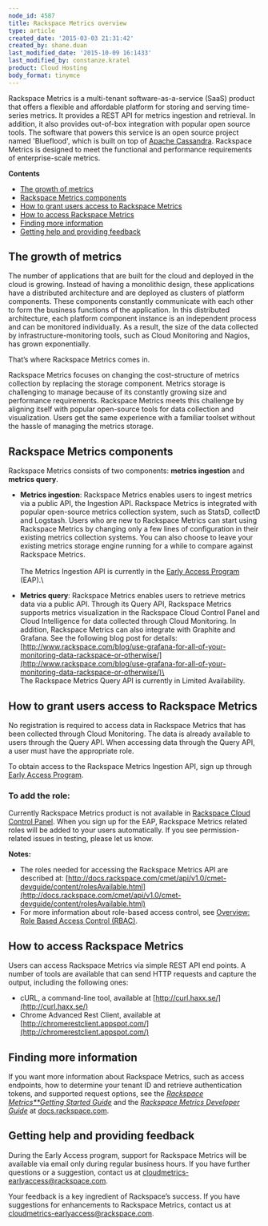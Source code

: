 ```yaml
---
node_id: 4587
title: Rackspace Metrics overview
type: article
created_date: '2015-03-03 21:31:42'
created_by: shane.duan
last_modified_date: '2015-10-09 16:1433'
last_modified_by: constanze.kratel
product: Cloud Hosting
body_format: tinymce
---
```


Rackspace Metrics is a multi-tenant software-as-a-service (SaaS) product
that offers a flexible and affordable platform for storing and serving
time-series metrics. It provides a REST API for metrics ingestion and
retrieval. In addition, it also provides out-of-box integration with
popular open source tools. The software that powers this service is an
open source project named 'Blueflood', which is built on top of [Apache
Cassandra](http://cassandra.apache.org/). Rackspace Metrics is designed
to meet the functional and performance requirements of enterprise-scale
metrics.

**Contents**

-   [The growth of metrics](#theGrowthofMetrics)
-   [Rackspace Metrics components](#cloudmetricsComponents)
-   [How to grant users access to Rackspace
    Metrics](#howtoGrantUsersaccss)
-   [How to access Rackspace Metrics](#howtoAccessCloudMetrics)
-   [Finding more information](#Findingmoreinfo)
-   [Getting help and providing
    feedback](#gettingHelpandprovidingFeedback)

The growth of metrics
---------------------

The number of applications that are built for the cloud and deployed in
the cloud is growing. Instead of having a monolithic design, these
applications have a distributed architecture and are deployed as
clusters of platform components. These components constantly communicate
with each other to form the business functions of the application. In
this distributed architecture, each platform component instance is an
independent process and can be monitored individually. As a result, the
size of the data collected by infrastructure-monitoring tools, such as
Cloud Monitoring and Nagios, has grown exponentially.

That&rsquo;s where Rackspace Metrics comes in.

Rackspace Metrics focuses on changing the cost-structure of metrics
collection by replacing the storage component. Metrics storage is
challenging to manage because of its constantly growing size and
performance requirements. Rackspace Metrics meets this challenge by
aligning itself with popular open-source tools for data collection and
visualization. Users get the same experience with a familiar toolset
without the hassle of managing the metrics storage.

Rackspace Metrics components
----------------------------

Rackspace Metrics consists of two components: **metrics ingestion** and
**metrics query**.

-   **Metrics ingestion**: Rackspace Metrics enables users to ingest
    metrics via a public API, the Ingestion API. Rackspace Metrics is
    integrated with popular open-source metrics collection system, such
    as StatsD, collectD and Logstash. Users who are new to Rackspace
    Metrics can start using Rackspace Metrics by changing only a few
    lines of configuration in their existing metrics collection systems.
    You can also choose to leave your existing metrics storage engine
    running for a while to compare against Rackspace Metrics.\
     \
     The Metrics Ingestion API is currently in the [Early Access
    Program](http://docs.rackspace.com/cmet/api/v1.0/cmet-gettingstarted/content/Early_Access_Program.html)
    (EAP).\
      
-   **Metrics query**: Rackspace Metrics enables users to retrieve
    metrics data via a public API. Through its Query API, Rackspace
    Metrics supports metrics visualization in the Rackspace Cloud
    Control Panel and Cloud Intelligence for data collected through
    Cloud Monitoring. In addition, Rackspace Metrics can also integrate
    with Graphite and Grafana. See the following blog post for details:
    [http://www.rackspace.com/blog/use-grafana-for-all-of-your-monitoring-data-rackspace-or-otherwise/](http://www.rackspace.com/blog/use-grafana-for-all-of-your-monitoring-data-rackspace-or-otherwise/)\
     \
     The Rackspace Metrics Query API is currently in Limited
    Availability.

How to grant users access to Rackspace Metrics
----------------------------------------------

No registration is required to access data in Rackspace Metrics that has
been collected through Cloud Monitoring. The data is already available
to users through the Query API.  When accessing data through the Query
API, a user must have the appropriate role.

To obtain access to the Rackspace Metrics Ingestion API, sign up through
[Early Access
Program](http://docs.rackspace.com/cmet/api/v1.0/cmet-gettingstarted/content/Early_Access_Program.html).

### **To add the role:**

Currently Rackspace Metrics product is not available in [Rackspace Cloud
Control Panel](https://mycloud.rackspace.com/).  When you sign up for
the EAP, Rackspace Metrics related roles will be added to your users
automatically. If you see permission-related issues in testing, please
let us know.

**Notes:**

-   The roles needed for accessing the Rackspace Metrics API are
    described at:
    [http://docs.rackspace.com/cmet/api/v1.0/cmet-devguide/content/rolesAvailable.html](http://docs.rackspace.com/cmet/api/v1.0/cmet-devguide/content/rolesAvailable.html)
-   For more information about role-based access control, see [Overview:
    Role Based Access Control
    (RBAC)](http://www.rackspace.com/knowledge_center/article/overview-role-based-access-control-rbac).

How to access Rackspace Metrics
-------------------------------

Users can access Rackspace Metrics via simple REST API end points. A
number of tools are available that can send HTTP requests and capture
the output, including the following ones:

-   cURL, a command-line tool, available at
    [http://curl.haxx.se/](http://curl.haxx.se/)
-   Chrome Advanced Rest Client, available at
    [http://chromerestclient.appspot.com/](http://chromerestclient.appspot.com/)

Finding more information
------------------------

If you want more information about Rackspace Metrics, such as access
endpoints, how to determine your tenant ID and retrieve authentication
tokens, and supported request options, see the [*Rackspace
Metrics**Getting
Started Guide*](http://docs.rackspace.com/cmet/api/v1.0/cmet-gettingstarted/content/Overview.html)
and the *[Rackspace Metrics Developer
Guide](http://docs.rackspace.com/cmet/api/v1.0/cmet-devguide/content/Overview.html)*
at [docs.rackspace.com](http://docs.rackspace.com/). 

Getting help and providing feedback
-----------------------------------

During the Early Access program, support for Rackspace Metrics will be
available via email only during regular business hours. If you have
further questions or a suggestion, contact us at
[cloudmetrics-earlyaccess@rackspace.com](mailto:cloudmetrics-earlyaccess@rackspace.com).

Your feedback is a key ingredient of Rackspace&rsquo;s success. If you have
suggestions for enhancements to Rackspace Metrics, contact us at
[cloudmetrics-earlyaccess@rackspace.com](mailto:cloudmetrics-earlyaccess@rackspace.com).

